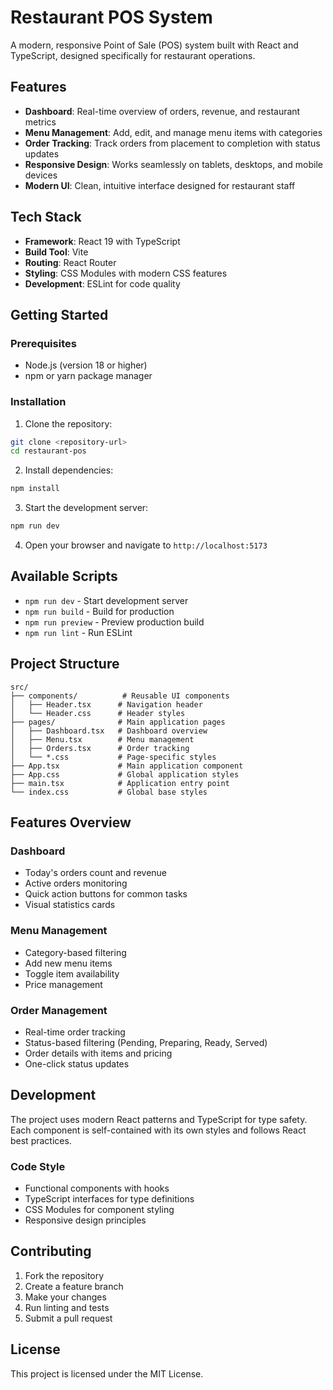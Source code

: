 # Restaurant POS System

A modern, responsive Point of Sale (POS) system built with React and TypeScript, designed specifically for restaurant operations.

## Features

- **Dashboard**: Real-time overview of orders, revenue, and restaurant metrics
- **Menu Management**: Add, edit, and manage menu items with categories
- **Order Tracking**: Track orders from placement to completion with status updates
- **Responsive Design**: Works seamlessly on tablets, desktops, and mobile devices
- **Modern UI**: Clean, intuitive interface designed for restaurant staff

## Tech Stack

- **Framework**: React 19 with TypeScript
- **Build Tool**: Vite
- **Routing**: React Router
- **Styling**: CSS Modules with modern CSS features
- **Development**: ESLint for code quality

## Getting Started

### Prerequisites

- Node.js (version 18 or higher)
- npm or yarn package manager

### Installation

1. Clone the repository:
```bash
git clone <repository-url>
cd restaurant-pos
```

2. Install dependencies:
```bash
npm install
```

3. Start the development server:
```bash
npm run dev
```

4. Open your browser and navigate to `http://localhost:5173`

## Available Scripts

- `npm run dev` - Start development server
- `npm run build` - Build for production
- `npm run preview` - Preview production build
- `npm run lint` - Run ESLint

## Project Structure

```
src/
├── components/          # Reusable UI components
│   ├── Header.tsx      # Navigation header
│   └── Header.css      # Header styles
├── pages/              # Main application pages
│   ├── Dashboard.tsx   # Dashboard overview
│   ├── Menu.tsx        # Menu management
│   ├── Orders.tsx      # Order tracking
│   └── *.css           # Page-specific styles
├── App.tsx             # Main application component
├── App.css             # Global application styles
├── main.tsx            # Application entry point
└── index.css           # Global base styles
```

## Features Overview

### Dashboard
- Today's orders count and revenue
- Active orders monitoring
- Quick action buttons for common tasks
- Visual statistics cards

### Menu Management
- Category-based filtering
- Add new menu items
- Toggle item availability
- Price management

### Order Management
- Real-time order tracking
- Status-based filtering (Pending, Preparing, Ready, Served)
- Order details with items and pricing
- One-click status updates

## Development

The project uses modern React patterns and TypeScript for type safety. Each component is self-contained with its own styles and follows React best practices.

### Code Style
- Functional components with hooks
- TypeScript interfaces for type definitions
- CSS Modules for component styling
- Responsive design principles

## Contributing

1. Fork the repository
2. Create a feature branch
3. Make your changes
4. Run linting and tests
5. Submit a pull request

## License

This project is licensed under the MIT License.
